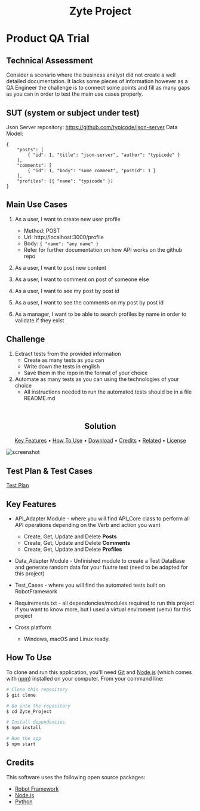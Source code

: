 
<h1 align="center">

  <br>
  Zyte Project
  <br>
</h1>

# Product QA Trial

## Technical Assessment 
Consider a scenario where the business analyst did not create a well detailed documentation. It lacks some pieces of information however as a QA Engineer the challenge is to connect some points and fill as many gaps as you can in order to test the main use cases properly.

## SUT (system or subject under test)
Json Server repository: https://github.com/typicode/json-server
Data Model:

```
{
    "posts": [
        { "id": 1, "title": "json-server", "author": "typicode" }
    ],
    "comments": [
        { "id": 1, "body": "some comment", "postId": 1 }
    ],
    "profiles": [{ "name": "typicode" }]
}
```

## Main Use Cases
1. As a user, I want to create new user profile
    - Method: POST 
    - Url: http://localhost:3000/profile
    - Body: 
        ```{ "name": "any name" }```
    - Refer for further documentation on how API works on the github repo

2. As a user, I want to post new content
3. As a user, I want to comment on post of someone else
4. As a user, I want to see my post by post id
5. As a user, I want to see the comments on my post by post id
6. As a manager, I want to be able to search profiles by name in order to validate if they exist

## Challenge
1. Extract tests from the provided information
    - Create as many tests as you can
    - Write down the tests in english
    - Save them in the repo in the format of your choice
2. Automate as many tests as you can using the technologies of your choice
    - All instructions needed to run the automated tests should be in a file README.md

<h2 align="center">

  <br>
  Solution
  <br>
</h2>

<p align="center">
  <a href="#key-features">Key Features</a> •
  <a href="#how-to-use">How To Use</a> •
  <a href="#download">Download</a> •
  <a href="#credits">Credits</a> •
  <a href="#related">Related</a> •
  <a href="#license">License</a>
</p>

![screenshot](screen-capture.gif)


## Test Plan & Test Cases

[Test Plan](https://docs.google.com/document/d/1YtnoL2g4OToV-7GQkNB_V-JdaCMcJErhLt8R20SFvLk/edit?usp=sharing)


## Key Features

* API_Adapter Module - where you will find API_Core class to perform all API operations depending on the Verb and action you want
  - Create, Get, Update and Delete **Posts**
  - Create, Get, Update and Delete **Comments**
  - Create, Get, Update and Delete **Profiles**

* Data_Adapter Module - Unfinished module to create a Test DataBase and generate random data for your fuutre test (need to be adapted for this project)

* Test_Cases - where you will find the automated tests built on RobotFramework

* Requirements.txt - all dependencies/modules required to run this project if you want to know more, but I used a virtual enviroment (venv) for this project

* Cross platform
  - Windows, macOS and Linux ready.

## How To Use

To clone and run this application, you'll need [Git](https://git-scm.com) and [Node.js](https://nodejs.org/en/download/) (which comes with [npm](http://npmjs.com)) installed on your computer. From your command line:

```bash
# Clone this repository
$ git clone 

# Go into the repository
$ cd Zyte_Project

# Install dependencies
$ npm install

# Run the app
$ npm start
```

## Credits

This software uses the following open source packages:

- [Robot Framework](https://robotframework.org/robotframework/)
- [Node.js](https://nodejs.org/)
- [Python](https://docs.python.org/3/)


